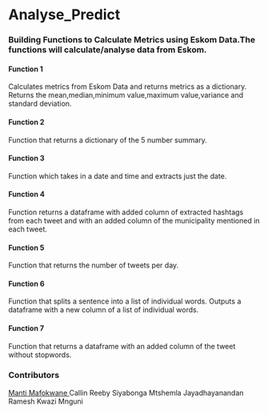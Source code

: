 # Analyse_Predict

### Building Functions to Calculate Metrics using Eskom Data.The functions will calculate/analyse data from Eskom.

#### Function 1

Calculates metrics from Eskom Data and returns metrics as a dictionary. Returns the mean,median,minimum value,maximum value,variance and standard deviation.

#### Function 2 

Function that returns a dictionary of the 5 number summary.

#### Function 3 

Function which takes in a date and time and extracts just the date.

#### Function 4

Function returns a dataframe with added column of extracted hashtags from each tweet and with an added column of the municipality mentioned in each tweet.

#### Function 5 

Function that returns the number of tweets per day.

#### Function 6 

Function that splits a sentence into a list of individual words. Outputs a dataframe with a new column of a list of individual words.

#### Function 7 

Function that returns a dataframe with an added column of the tweet without stopwords.

### Contributors

[Manti Mafokwane ](https://github.com/Manti-code/analyse_predict-1) 
Callin Reeby 
Siyabonga Mtshemla 
Jayadhayanandan Ramesh 
Kwazi Mnguni
